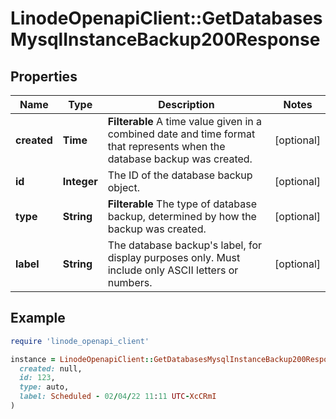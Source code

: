 # LinodeOpenapiClient::GetDatabasesMysqlInstanceBackup200Response

## Properties

| Name | Type | Description | Notes |
| ---- | ---- | ----------- | ----- |
| **created** | **Time** | __Filterable__ A time value given in a combined date and time format that represents when the database backup was created. | [optional] |
| **id** | **Integer** | The ID of the database backup object. | [optional] |
| **type** | **String** | __Filterable__ The type of database backup, determined by how the backup was created. | [optional] |
| **label** | **String** | The database backup&#39;s label, for display purposes only.  Must include only ASCII letters or numbers. | [optional] |

## Example

```ruby
require 'linode_openapi_client'

instance = LinodeOpenapiClient::GetDatabasesMysqlInstanceBackup200Response.new(
  created: null,
  id: 123,
  type: auto,
  label: Scheduled - 02/04/22 11:11 UTC-XcCRmI
)
```

